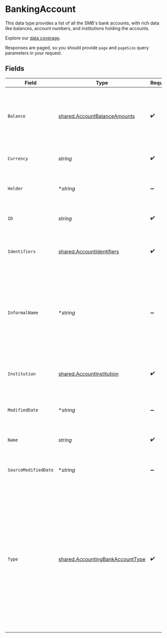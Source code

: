 # BankingAccount

This data type provides a list of all the SMB's bank accounts, with rich data like balances, account numbers, and institutions holding the accounts.

Explore our [data coverage](https://knowledge.codat.io/supported-features/banking?view=tab-by-data-type&dataType=banking-accounts).

Responses are paged, so you should provide `page` and `pageSize` query parameters in your request.


## Fields

| Field                                                                                                                                                                                                                                                                | Type                                                                                                                                                                                                                                                                 | Required                                                                                                                                                                                                                                                             | Description                                                                                                                                                                                                                                                          | Example                                                                                                                                                                                                                                                              |
| -------------------------------------------------------------------------------------------------------------------------------------------------------------------------------------------------------------------------------------------------------------------- | -------------------------------------------------------------------------------------------------------------------------------------------------------------------------------------------------------------------------------------------------------------------- | -------------------------------------------------------------------------------------------------------------------------------------------------------------------------------------------------------------------------------------------------------------------- | -------------------------------------------------------------------------------------------------------------------------------------------------------------------------------------------------------------------------------------------------------------------- | -------------------------------------------------------------------------------------------------------------------------------------------------------------------------------------------------------------------------------------------------------------------- |
| `Balance`                                                                                                                                                                                                                                                            | [shared.AccountBalanceAmounts](../../../pkg/models/shared/accountbalanceamounts.md)                                                                                                                                                                                  | :heavy_check_mark:                                                                                                                                                                                                                                                   | Depending on the data provided by the underlying bank, not all balances are always available.                                                                                                                                                                        |                                                                                                                                                                                                                                                                      |
| `Currency`                                                                                                                                                                                                                                                           | *string*                                                                                                                                                                                                                                                             | :heavy_check_mark:                                                                                                                                                                                                                                                   | The currency code for the account.                                                                                                                                                                                                                                   |                                                                                                                                                                                                                                                                      |
| `Holder`                                                                                                                                                                                                                                                             | **string*                                                                                                                                                                                                                                                            | :heavy_minus_sign:                                                                                                                                                                                                                                                   | The name of the person or company who holds the account.                                                                                                                                                                                                             |                                                                                                                                                                                                                                                                      |
| `ID`                                                                                                                                                                                                                                                                 | *string*                                                                                                                                                                                                                                                             | :heavy_check_mark:                                                                                                                                                                                                                                                   | The ID of the account from the provider.                                                                                                                                                                                                                             |                                                                                                                                                                                                                                                                      |
| `Identifiers`                                                                                                                                                                                                                                                        | [shared.AccountIdentifiers](../../../pkg/models/shared/accountidentifiers.md)                                                                                                                                                                                        | :heavy_check_mark:                                                                                                                                                                                                                                                   | An object containing bank account identification information.                                                                                                                                                                                                        |                                                                                                                                                                                                                                                                      |
| `InformalName`                                                                                                                                                                                                                                                       | **string*                                                                                                                                                                                                                                                            | :heavy_minus_sign:                                                                                                                                                                                                                                                   | The friendly name of the account, chosen by the holder. This may not have been set by the account holder and therefore is not always available.                                                                                                                      |                                                                                                                                                                                                                                                                      |
| `Institution`                                                                                                                                                                                                                                                        | [shared.AccountInstitution](../../../pkg/models/shared/accountinstitution.md)                                                                                                                                                                                        | :heavy_check_mark:                                                                                                                                                                                                                                                   | The bank or other financial institution providing the account.                                                                                                                                                                                                       |                                                                                                                                                                                                                                                                      |
| `ModifiedDate`                                                                                                                                                                                                                                                       | **string*                                                                                                                                                                                                                                                            | :heavy_minus_sign:                                                                                                                                                                                                                                                   | N/A                                                                                                                                                                                                                                                                  | 2022-10-23 00:00:00 +0000 UTC                                                                                                                                                                                                                                        |
| `Name`                                                                                                                                                                                                                                                               | *string*                                                                                                                                                                                                                                                             | :heavy_check_mark:                                                                                                                                                                                                                                                   | The name of the account according to the provider.                                                                                                                                                                                                                   |                                                                                                                                                                                                                                                                      |
| `SourceModifiedDate`                                                                                                                                                                                                                                                 | **string*                                                                                                                                                                                                                                                            | :heavy_minus_sign:                                                                                                                                                                                                                                                   | N/A                                                                                                                                                                                                                                                                  | 2022-10-23 00:00:00 +0000 UTC                                                                                                                                                                                                                                        |
| `Type`                                                                                                                                                                                                                                                               | [shared.AccountingBankAccountType](../../../pkg/models/shared/accountingbankaccounttype.md)                                                                                                                                                                          | :heavy_check_mark:                                                                                                                                                                                                                                                   | The type of transactions and balances on the account.  <br/>For Credit accounts, positive balances are liabilities, and positive transactions **reduce** liabilities.  <br/>For Debit accounts, positive balances are assets, and positive transactions **increase** assets. |                                                                                                                                                                                                                                                                      |